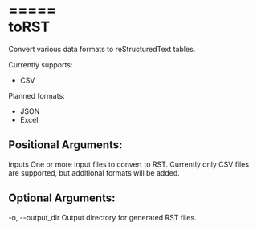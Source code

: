 =====
<br>toRST
=====

Convert various data formats to reStructuredText tables.

Currently supports:

- CSV

Planned formats:

- JSON
- Excel

Positional Arguments:
--------------------

inputs
  One or more input files to convert to RST. Currently only CSV files are 
  supported, but additional formats will be added.

Optional Arguments:
------------------ 

-o, --output_dir
  Output directory for generated RST files.